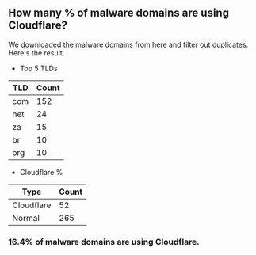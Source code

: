 ## How many % of malware domains are using Cloudflare?


We downloaded the malware domains from [here](https://urlhaus.abuse.ch) and filter out duplicates.
Here's the result.


[//]: # (start replacement)


- Top 5 TLDs

| TLD | Count |
| --- | --- |
| com | 152 |
| net | 24 |
| za | 15 |
| br | 10 |
| org | 10 |


- Cloudflare %

| Type | Count |
| --- | --- |
| Cloudflare | 52 |
| Normal | 265 |


### 16.4% of malware domains are using Cloudflare.